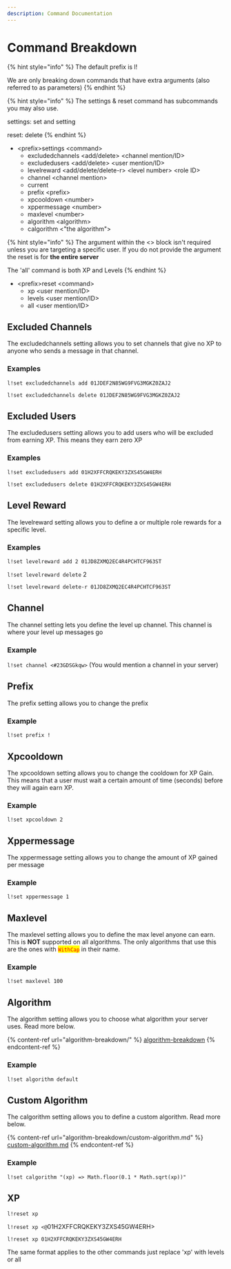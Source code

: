 ```yaml
---
description: Command Documentation
---
```


# Command Breakdown

{% hint style="info" %}
The default prefix is l!

We are only breaking down commands that have extra arguments (also referred to as parameters)
{% endhint %}

{% hint style="info" %}
The settings & reset command has subcommands you may also use.

settings: set and setting

reset: delete
{% endhint %}

* \<prefix>settings \<command>
  * excludedchannels \<add/delete> \<channel mention/ID>
  * excludedusers \<add/delete> \<user mention/ID>
  * levelreward \<add/delete/delete-r> \<level number> \<role ID>
  * channel \<channel mention>
  * current
  * prefix \<prefix>
  * xpcooldown \<number>
  * xppermessage \<number>
  * maxlevel \<number>
  * algorithm \<algorithm>
  * calgorithm <"the algorithm">

{% hint style="info" %}
The argument within the <> block isn't required unless you are targeting a specific user. If you do not provide the argument the reset is for **the entire server**

The 'all' command is both XP and Levels
{% endhint %}

* \<prefix>reset \<command>
  * xp \<user mention/ID>
  * levels \<user mention/ID>
  * all \<user mention/ID>

## Excluded Channels

The excludedchannels setting allows you to set channels that give no XP to anyone who sends a message in that channel.

### Examples

`l!set excludedchannels add 01JDEF2N85WG9FVG3MGKZ0ZAJ2`

`l!set excludedchannels delete 01JDEF2N85WG9FVG3MGKZ0ZAJ2`

## Excluded Users

The excludedusers setting allows you to add users who will be excluded from earning XP. This means they earn zero XP

### Examples

`l!set excludedusers add 01H2XFFCRQKEKY3ZXS45GW4ERH`

`l!set excludedusers delete 01H2XFFCRQKEKY3ZXS45GW4ERH`

## Level Reward

The levelreward setting allows you to define a or multiple role rewards for a specific level.

### Examples

`l!set levelreward add 2 01JD8ZXMQ2EC4R4PCHTCF963ST`

`l!set levelreward delete` 2

`l!set levelreward delete-r 01JD8ZXMQ2EC4R4PCHTCF963ST`

## Channel

The channel setting lets you define the level up channel. This channel is where your level up messages go

### Example

`l!set channel <#23GDSGkqw>` (You would mention a channel in your server)

## Prefix

The prefix setting allows you to change the prefix

### Example

`l!set prefix !`

## Xpcooldown

The xpcooldown setting allows you to change the cooldown for XP Gain. This means that a user must wait a certain amount of time (seconds) before they will again earn XP.

### Example

`l!set xpcooldown 2`

## Xppermessage

The xppermessage setting allows you to change the amount of XP gained per message

### Example

`l!set xppermessage 1`

## Maxlevel

The maxlevel setting allows you to define the max level anyone can earn. This is **NOT** supported on all algorithms. The only algorithms that use this are the ones with <mark style="color:red;">`WithCap`</mark> in their name.

### Example

`l!set maxlevel 100`

## Algorithm

The algorithm setting allows you to choose what algorithm your server uses. Read more below.

{% content-ref url="algorithm-breakdown/" %}
[algorithm-breakdown](algorithm-breakdown/)
{% endcontent-ref %}

### Example

`l!set algorithm default`

## Custom Algorithm

The calgorithm setting allows you to define a custom algorithm. Read more below.

{% content-ref url="algorithm-breakdown/custom-algorithm.md" %}
[custom-algorithm.md](algorithm-breakdown/custom-algorithm.md)
{% endcontent-ref %}

### Example

`l!set calgorithm "(xp) => Math.floor(0.1 * Math.sqrt(xp))"`

## XP

`l!reset xp`

`l!reset xp <@`01H2XFFCRQKEKY3ZXS45GW4ERH>

`l!reset xp 01H2XFFCRQKEKY3ZXS45GW4ERH`

The same format applies to the other commands just replace 'xp' with levels or all
